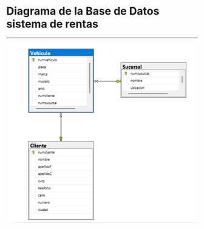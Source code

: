 # Diagrama de la Base de Datos sistema de rentas

---
![Imagen de empresag2](../image/Diagrama-sistema%20rentas-sqlserver.png)
